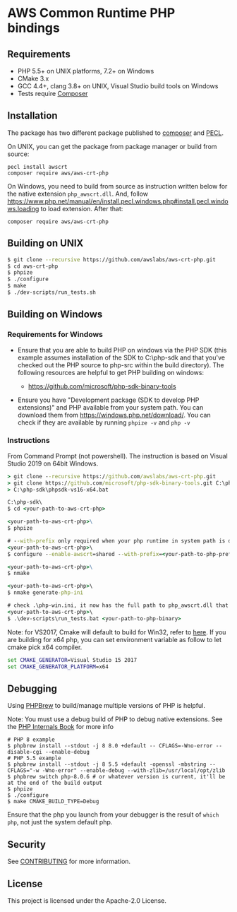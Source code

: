 # AWS Common Runtime PHP bindings

## Requirements
* PHP 5.5+ on UNIX platforms, 7.2+ on Windows
* CMake 3.x
* GCC 4.4+, clang 3.8+ on UNIX, Visual Studio build tools on Windows
* Tests require [Composer](https://getcomposer.org)

## Installation

The package has two different package published to [composer](https://packagist.org/packages/aws/aws-crt-php) and [PECL](https://pecl.php.net/package/awscrt).

On UNIX, you can get the package from package manager or build from source:

```
pecl install awscrt
composer require aws/aws-crt-php
```

On Windows, you need to build from source as instruction written below for the native extension `php_awscrt.dll`. And, follow https://www.php.net/manual/en/install.pecl.windows.php#install.pecl.windows.loading to load extension. After that:

```
composer require aws/aws-crt-php
```

## Building on UNIX
```sh
$ git clone --recursive https://github.com/awslabs/aws-crt-php.git
$ cd aws-crt-php
$ phpize
$ ./configure
$ make
$ ./dev-scripts/run_tests.sh
```

## Building on Windows

### Requirements for Windows

* Ensure that you are able to build PHP on windows via the PHP SDK (this example assumes installation of the SDK to C:\php-sdk and that you've checked out the PHP source to php-src within the build directory). The following resources are helpful to get PHP building on windows:

    * https://github.com/microsoft/php-sdk-binary-tools

* Ensure you have "Development package (SDK to develop PHP extensions)" and PHP available from your system path. You can download them from https://windows.php.net/download/. You can check if they are available by running `phpize -v` and `php -v`

### Instructions

From Command Prompt (not powershell). The instruction is based on Visual Studio 2019 on 64bit Windows.

``` bat
> git clone --recursive https://github.com/awslabs/aws-crt-php.git
> git clone https://github.com/microsoft/php-sdk-binary-tools.git C:\php-sdk
> C:\php-sdk\phpsdk-vs16-x64.bat

C:\php-sdk\
$ cd <your-path-to-aws-crt-php>

<your-path-to-aws-crt-php>\
$ phpize

# --with-prefix only required when your php runtime in system path is different than the runtime you wish to use.
<your-path-to-aws-crt-php>\
$ configure --enable-awscrt=shared --with-prefix=<your-path-to-php-prefix>

<your-path-to-aws-crt-php>\
$ nmake

<your-path-to-aws-crt-php>\
$ nmake generate-php-ini

# check .\php-win.ini, it now has the full path to php_awscrt.dll that you can manually load to your php runtime, or you can run the following command to run tests and load the required native extension for awscrt.
<your-path-to-aws-crt-php>\
$ .\dev-scripts\run_tests.bat <your-path-to-php-binary>
```

Note: for VS2017, Cmake will default to build for Win32, refer to [here](https://cmake.org/cmake/help/latest/generator/Visual%20Studio%2015%202017.html). If you are building for x64 php, you can set environment variable as follow to let cmake pick x64 compiler.

```bat
set CMAKE_GENERATOR=Visual Studio 15 2017
set CMAKE_GENERATOR_PLATFORM=x64
```

## Debugging
Using [PHPBrew](https://github.com/phpbrew/phpbrew) to build/manage multiple versions of PHP is helpful.

Note: You must use a debug build of PHP to debug native extensions.
See the [PHP Internals Book](https://www.phpinternalsbook.com/php7/build_system/building_php.html) for more info

```shell
# PHP 8 example
$ phpbrew install --stdout -j 8 8.0 +default -- CFLAGS=-Wno-error --disable-cgi --enable-debug
# PHP 5.5 example
$ phpbrew install --stdout -j 8 5.5 +default -openssl -mbstring -- CFLAGS="-w -Wno-error" --enable-debug --with-zlib=/usr/local/opt/zlib
$ phpbrew switch php-8.0.6 # or whatever version is current, it'll be at the end of the build output
$ phpize
$ ./configure
$ make CMAKE_BUILD_TYPE=Debug
```

Ensure that the php you launch from your debugger is the result of `which php`, not just
the system default php.

## Security

See [CONTRIBUTING](CONTRIBUTING.md#security-issue-notifications) for more information.

## License

This project is licensed under the Apache-2.0 License.
